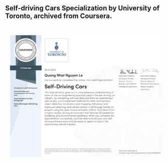 ## Self-driving Cars Specialization by University of Toronto, archived from Coursera.

<br><p align="center"><img src="./Self-Driving Cars Specialization Certification.jpg"></img></p>
